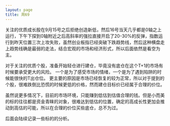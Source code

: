 ```yaml
---
layout: page
title: 周69
---
```


关注的优质成长股在9月15号之后拒绝创造新低，然后16号当天几乎都是0轴之上运行，下午下探到0轴附近之后高斜率的强拉直接开启了20-30%的反弹，指数运行到昨天位置三次上攻失败，虽然创业板指已经突破下跌趋势线，然后这种横盘走上趋势线确是最弱的走法，结合宏观的市场和经济形式，所以后面依然是看空为主。

对于关注的优质个股，准备开始轻仓进行建仓，毕竟没有底仓在这个T+1的市场有时候要承受更大的风险。
一个是为了感受市场的情绪，一个是为了遇到陷阱的时候能很快的T出仓位。
更主要的原因是市场已经恢复的较为正常，所以对于提到的个股，很难跌倒比恐慌的时候更低的价格，然而建仓目标价已经属于合理的价位。

虽然说更多情况下，目前的市场环境，只能赚到低估到估值合理的钱。但是小而美的标的往往都是资金青睐的对象，很难达到低估的位置，确定的高成长性更加会推动到高估的可能，所以在合理的价位买些底仓，总不为过。

后面会陆续记录一些标的的分析。